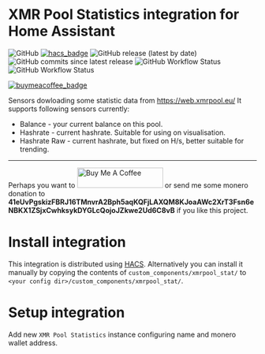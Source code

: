# XMR Pool Statistics integration for Home Assistant

![GitHub](https://img.shields.io/github/license/hwmland/homeassistant-xmrpool_stat?style=plastic)
[![hacs_badge](https://img.shields.io/badge/HACS-Default-ltgreen.svg?style=plastic)](https://github.com/custom-components/hacs)
![GitHub release (latest by date)](https://img.shields.io/github/v/release/hwmland/homeassistant-xmrpool_stat?style=plastic)
![GitHub commits since latest release](https://img.shields.io/github/commits-since/hwmland/homeassistant-xmrpool_stat/latest?style=plastic)
![GitHub Workflow Status](https://img.shields.io/github/workflow/status/hwmland/homeassistant-xmrpool_stat/Validate%20with%20HACS?label=Validate%20with%20HACS)
![GitHub Workflow Status](https://img.shields.io/github/workflow/status/hwmland/homeassistant-xmrpool_stat/Validate%20with%20hassfest?label=Validate%20with%20hassfest)

[![buymeacoffee_badge](https://img.shields.io/badge/Donate-Buy%20Me%20a%20Coffee-ff813f?style=plastic)](https://www.buymeacoffee.com/hwmland)

Sensors dowloading some statistic data from https://web.xmrpool.eu/
It supports following sensors currently:

- Balance - your current balance on this pool.
- Hashrate - current hashrate. Suitable for using on visualisation.
- Hashrate Raw - current hashrate, but fixed on H/s, better suitable for trending.

---

Perhaps you want to <a href="https://www.buymeacoffee.com/hwmland" target="_blank"><img src="https://cdn.buymeacoffee.com/buttons/default-orange.png" alt="Buy Me A Coffee" height="41" width="174"></a> or send me some monero donation to **41eUvPgskizFBRJ16TMnvrA2Bph5aqKQFjLAXQM8KJoaAWc2XrT3Fsn6eNBKX1ZSjxCwhksykDYGLcQojoJZkwe2Ud6C8vB** if you like this project.

# Install integration

This integration is distributed using [HACS](https://hacs.xyz/).
Alternatively you can install it manually by copying the contents of `custom_components/xmrpool_stat/` to `<your config dir>/custom_components/xmrpool_stat/`.

# Setup integration

Add new `XMR Pool Statistics` instance configuring name and monero wallet address.
